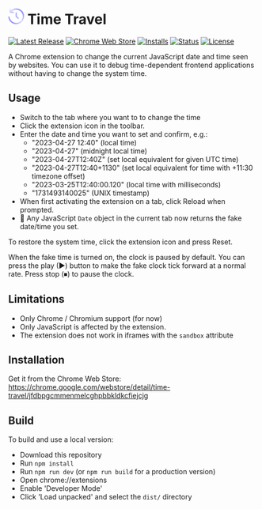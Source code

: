 # ![](/images/icon-32.png) Time Travel

[![Latest Release](https://flat.badgen.net/github/release/cpulvermacher/time-travel)](https://github.com/cpulvermacher/time-travel/releases)
[![Chrome Web Store](https://flat.badgen.net/chrome-web-store/v/jfdbpgcmmenmelcghpbbkldkcfiejcjg)](https://chrome.google.com/webstore/detail/time-travel/jfdbpgcmmenmelcghpbbkldkcfiejcjg)
[![Installs](https://flat.badgen.net/chrome-web-store/users/jfdbpgcmmenmelcghpbbkldkcfiejcjg)](https://chrome.google.com/webstore/detail/time-travel/jfdbpgcmmenmelcghpbbkldkcfiejcjg)
[![Status](https://flat.badgen.net/github/checks/cpulvermacher/time-travel)](https://github.com/cpulvermacher/time-travel/actions/workflows/node.js.yml)
[![License](https://flat.badgen.net/github/license/cpulvermacher/time-travel)](./LICENSE)

A Chrome extension to change the current JavaScript date and time seen by websites.
You can use it to debug time-dependent frontend applications without having to change the system time.

## Usage
- Switch to the tab where you want to to change the time
- Click the extension icon in the toolbar.
- Enter the date and time you want to set and confirm, e.g.:
  - "2023-04-27 12:40" (local time)
  - "2023-04-27" (midnight local time)
  - "2023-04-27T12:40Z" (set local equivalent for given UTC time)
  - "2023-04-27T12:40+1130" (set local equivalent for time with +11:30 timezone offset)
  - "2023-03-25T12:40:00.120" (local time with milliseconds)
  - "1731493140025" (UNIX timestamp)
- When first activating the extension on a tab, click Reload when prompted.
- 🎉 Any JavaScript `Date` object in the current tab now returns the fake date/time you set.

To restore the system time, click the extension icon and press Reset.

When the fake time is turned on, the clock is paused by default.
You can press the play (▶) button to make the fake clock tick forward at a normal rate.
Press stop (⏹) to pause the clock.

## Limitations
- Only Chrome / Chromium support (for now)
- Only JavaScript is affected by the extension.
- The extension does not work in iframes with the `sandbox` attribute

## Installation
Get it from the Chrome Web Store: https://chrome.google.com/webstore/detail/time-travel/jfdbpgcmmenmelcghpbbkldkcfiejcjg

## Build
To build and use a local version:
- Download this repository
- Run `npm install`
- Run `npm run dev` (or `npm run build` for a production version)
- Open chrome://extensions
- Enable 'Developer Mode'
- Click 'Load unpacked' and select the `dist/` directory
